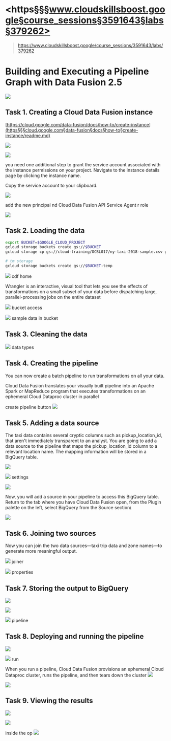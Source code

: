 # <https§§§www.cloudskillsboost.google§course_sessions§3591643§labs§379262>
> <https://www.cloudskillsboost.google/course_sessions/3591643/labs/379262>

# Building and Executing a Pipeline Graph with Data Fusion 2.5

![](1687328599033.png)

## Task 1. Creating a Cloud Data Fusion instance

[https://cloud.google.com/data-fusion/docs/how-to/create-instance](https§§§cloud.google.com§data-fusion§docs§how-to§create-instance/readme.md)

![](1687328676782.png)

![](1687328752846.png)

you need one additional step to grant the service account associated with the instance permissions on your project. Navigate to the instance details page by clicking the instance name.

Copy the service account to your clipboard.

![](1687329983504.png)

add the new principal nd Cloud Data Fusion API Service Agent r role 

![](1687330042388.png)

## Task 2. Loading the data
```bash
export BUCKET=$GOOGLE_CLOUD_PROJECT
gcloud storage buckets create gs://$BUCKET
gcloud storage cp gs://cloud-training/OCBL017/ny-taxi-2018-sample.csv gs://$BUCKET

# tm storage
gcloud storage buckets create gs://$BUCKET-temp
```

![](1687330201091.png)
cdf home

Wrangler is an interactive, visual tool that lets you see the effects of transformations on a small subset of your data before dispatching large, parallel-processing jobs on the entire dataset

![](1687330245832.png)
bucket access

![](1687330282060.png)
sample data in bucket

## Task 3. Cleaning the data

![](1687330348069.png)
data types 

## Task 4. Creating the pipeline

You can now create a batch pipeline to run transformations on all your data.

Cloud Data Fusion translates your visually built pipeline into an Apache Spark or MapReduce program that executes transformations on an ephemeral Cloud Dataproc cluster in parallel

create pipeline button 
![](1687330633060.png)

## Task 5. Adding a data source

The taxi data contains several cryptic columns such as pickup_location_id, that aren't immediately transparent to an analyst. You are going to add a data source to the pipeline that maps the pickup_location_id column to a relevant location name. The mapping information will be stored in a BigQuery table.

![](1687330802175.png)

![](1687330850072.png)
settings

![](1687330871497.png)

Now, you will add a source in your pipeline to access this BigQuery table. Return to the tab where you have Cloud Data Fusion open, from the Plugin palette on the left, select BigQuery from the Source section\

![](1687331013375.png)

## Task 6. Joining two sources

Now you can join the two data sources—taxi trip data and zone names—to generate more meaningful output.

![](1687331071574.png)
joiner

![](1687331329018.png)
properties

## Task 7. Storing the output to BigQuery

![](1687331379647.png)

![](1687331500940.png)

![](1687331515929.png)
pipeline


## Task 8. Deploying and running the pipeline

![](1687331555090.png)

![](1687331578578.png)
run

When you run a pipeline, Cloud Data Fusion provisions an ephemeral Cloud Dataproc cluster, runs the pipeline, and then tears down the cluster
![](1687331626057.png)

![](1687331823565.png)

## Task 9. Viewing the results

![](1687331660707.png)

![](1687333215028.png)

inside the op
![](1687333289441.png)